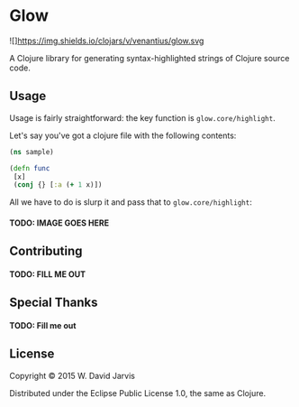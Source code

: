 # Glow

![]https://img.shields.io/clojars/v/venantius/glow.svg

A Clojure library for generating syntax-highlighted strings of Clojure source
code.

## Usage

Usage is fairly straightforward: the key function is `glow.core/highlight`.

Let's say you've got a clojure file with the following contents:

```clojure
(ns sample)

(defn func
 [x]
 (conj {} [:a (+ 1 x)])
```

All we have to do is slurp it and pass that to `glow.core/highlight`:

#### TODO: IMAGE GOES HERE

## Contributing

#### TODO: FILL ME OUT

## Special Thanks

#### TODO: Fill me out

## License

Copyright © 2015 W. David Jarvis

Distributed under the Eclipse Public License 1.0, the same as Clojure.
